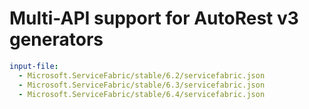 # Multi-API support for AutoRest v3 generators

``` yaml $(enable-multi-api)
input-file:
  - Microsoft.ServiceFabric/stable/6.2/servicefabric.json
  - Microsoft.ServiceFabric/stable/6.3/servicefabric.json
  - Microsoft.ServiceFabric/stable/6.4/servicefabric.json
```
